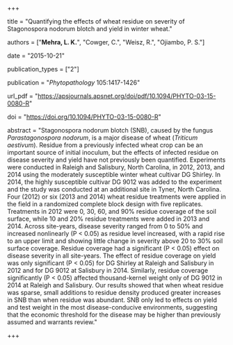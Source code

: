 +++

title = "Quantifying the effects of wheat residue on severity of Stagonospora nodorum blotch and yield in winter wheat."

authors = ["**Mehra, L. K.**", "Cowger, C.", "Weisz, R.", "Ojiambo, P. S."]

date = "2015-10-21"

publication_types = ["2"]

publication = "*Phytopathology* 105:1417-1426"

url_pdf = "https://apsjournals.apsnet.org/doi/pdf/10.1094/PHYTO-03-15-0080-R"

doi = "https://doi.org/10.1094/PHYTO-03-15-0080-R"

abstract = "Stagonospora nodorum blotch (SNB), caused by the fungus *Parastagonospora nodorum*, is a major disease of wheat (*Triticum aestivum*). Residue from a previously infected wheat crop can be an important source of initial inoculum, but the effects of infected residue on disease severity and yield have not previously been quantified. Experiments were conducted in Raleigh and Salisbury, North Carolina, in 2012, 2013, and 2014 using the moderately susceptible winter wheat cultivar DG Shirley. In 2014, the highly susceptible cultivar DG 9012 was added to the experiment and the study was conducted at an additional site in Tyner, North Carolina. Four (2012) or six (2013 and 2014) wheat residue treatments were applied in the field in a randomized complete block design with five replicates. Treatments in 2012 were 0, 30, 60, and 90% residue coverage of the soil surface, while 10 and 20% residue treatments were added in 2013 and 2014. Across site-years, disease severity ranged from 0 to 50% and increased nonlinearly (P < 0.05) as residue level increased, with a rapid rise to an upper limit and showing little change in severity above 20 to 30% soil surface coverage. Residue coverage had a significant (P < 0.05) effect on disease severity in all site-years. The effect of residue coverage on yield was only significant (P < 0.05) for DG Shirley at Raleigh and Salisbury in 2012 and for DG 9012 at Salisbury in 2014. Similarly, residue coverage significantly (P < 0.05) affected thousand-kernel weight only of DG 9012 in 2014 at Raleigh and Salisbury. Our results showed that when wheat residue was sparse, small additions to residue density produced greater increases in SNB than when residue was abundant. SNB only led to effects on yield and test weight in the most disease-conducive environments, suggesting that the economic threshold for the disease may be higher than previously assumed and warrants review."

+++